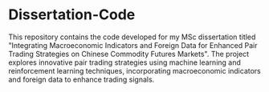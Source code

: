 # Dissertation-Code
This repository contains the code developed for my MSc dissertation titled "Integrating Macroeconomic Indicators and Foreign Data for Enhanced Pair Trading Strategies on Chinese Commodity Futures Markets". The project explores innovative pair trading strategies using machine learning and reinforcement learning techniques, incorporating macroeconomic indicators and foreign data to enhance trading signals.
